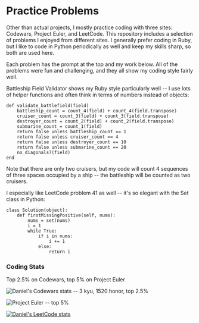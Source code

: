 # Practice Problems

Other than actual projects, I mostly practice coding with three sites: Codewars, Project Euler, and LeetCode.  This repository includes a selection of problems I enjoyed from different sites.  I generally prefer coding in Ruby, but I like to code in Python periodically as well and keep my skills sharp, so both are used here.

Each problem has the prompt at the top and my work below.  All of the problems were fun and challenging, and they all show my coding style fairly well.

Battleship Field Validator shows my Ruby style particularly well -- I use lots of helper functions and often think in terms of numbers instead of objects:

```
def validate_battlefield(field)
    battleship_count = count_4(field) + count_4(field.transpose)
    cruiser_count = count_3(field) + count_3(field.transpose)
    destroyer_count = count_2(field) + count_2(field.transpose)
    submarine_count = count_1(field)
    return false unless battleship_count == 1
    return false unless cruiser_count == 4
    return false unless destroyer_count == 10
    return false unless submarine_count == 20
    no_diagonals?(field)
end
```
Note that there are only two cruisers, but my code will count 4 sequences of three spaces occupied by a ship -- the battleship will be counted as two cruisers.

I especially like LeetCode problem 41 as well -- it's so elegant with the Set class in Python:
```
class Solution(object):
    def firstMissingPositive(self, nums):
        nums = set(nums)
        i = 1
        while True:
            if i in nums:
                i += 1
            else:
                return i
```

### Coding Stats

Top 2.5% on Codewars, top 5% on Project Euler

![Daniel's Codewars stats -- 3 kyu, 1520 honor, top 2.5%](https://github.r2v.ch/codewars?user=dkalla&top_languages=true)

![Project Euler -- top 5%](https://projecteuler.net/profile/dkalla.png)

[![Daniel's LeetCode stats](https://leetcode-stats-six.vercel.app/api?username=dtkalla)](https://github.com/madushadhanushka/github-readme)
